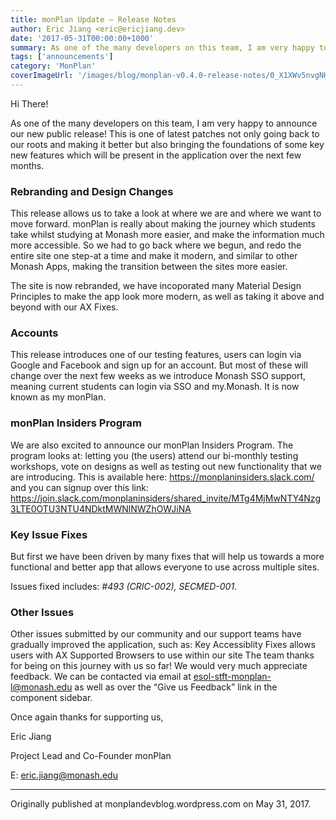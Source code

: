 ```yaml
---
title: monPlan Update — Release Notes
author: Eric Jiang <eric@ericjiang.dev>
date: '2017-05-31T00:00:00+1000'
summary: As one of the many developers on this team, I am very happy to announce our new public release! This is one of latest patches not only going back to our roots and making it better but also bringing the foundations of some key new features which will be present in the application over the next few months.
tags: ['announcements']
category: 'MonPlan'
coverImageUrl: '/images/blog/monplan-v0.4.0-release-notes/0_X1XWv5nvgNHLpnEm_.png'
---
```


Hi There!

As one of the many developers on this team, I am very happy to announce our new public release!
This is one of latest patches not only going back to our roots and making it better but also bringing the foundations of some key new features which will be present in the application over the next few months.

### Rebranding and Design Changes

This release allows us to take a look at where we are and where we want to move forward. monPlan is really about making the journey which students take whilst studying at Monash more easier, and make the information much more accessible. So we had to go back where we begun, and redo the entire site one step-at a time and make it modern, and similar to other Monash Apps, making the transition between the sites more easier.

The site is now rebranded, we have incoporated many Material Design Principles to make the app look more modern, as well as taking it above and beyond with our AX Fixes.

### Accounts

This release introduces one of our testing features, users can login via Google and Facebook and sign up for an account. But most of these will change over the next few weeks as we introduce Monash SSO support, meaning current students can login via SSO and my.Monash. It is now known as my monPlan.

### monPlan Insiders Program

We are also excited to announce our monPlan Insiders Program. The program looks at: letting you (the users) attend our bi-monthly testing workshops, vote on designs as well as testing out new functionality that we are introducing. This is available here: https://monplaninsiders.slack.com/ and you can signup over this link: https://join.slack.com/monplaninsiders/shared_invite/MTg4MjMwNTY4Nzg3LTE0OTU3NTU4NDktMWNlNWZhOWJiNA

### Key Issue Fixes

But first we have been driven by many fixes that will help us towards a more functional and better app that allows everyone to use across multiple sites.

Issues fixed includes: _#493 (CRIC-002), SECMED-001_.

### Other Issues

Other issues submitted by our community and our support teams have gradually improved the application, such as:
Key Accessiblity Fixes allows users with AX Supported Browsers to use within our site
The team thanks for being on this journey with us so far! We would very much appreciate feedback. We can be contacted via email at esol-stft-monplan-l@monash.edu as well as over the “Give us Feedback” link in the component sidebar.

Once again thanks for supporting us,

Eric Jiang

Project Lead and Co-Founder monPlan

E: [eric.jiang@monash.edu](mailto:eric.jiang@monash.edu)

---

Originally published at monplandevblog.wordpress.com on May 31, 2017.
